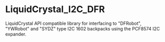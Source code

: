 LiquidCrystal_I2C_DFR
=====================

LiquidCrystal API compatible library for interfacing  to "DFRobot", "YWRobot" and "SYDZ" type I2C 1602 backpacks   using the PCF8574 I2C expander.
